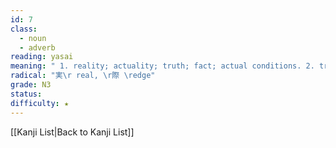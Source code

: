 ```yaml
---
id: 7
class:
  - noun
  - adverb
reading: yasai
meaning: " 1. reality; actuality; truth; fact; actual conditions. 2. truly; really; indeed; actually"
radical: "実\r real, \r際 \redge"
grade: N3
status:
difficulty: ★
---
```

[[Kanji List|Back to Kanji List]]